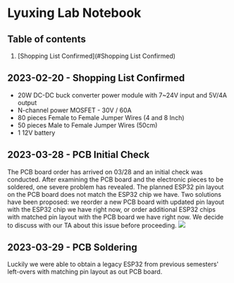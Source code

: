 # Lyuxing Lab Notebook
## Table of contents
1. [Shopping List Confirmed](#Shopping List Confirmed)


## 2023-02-20 - Shopping List Confirmed <a name="Shopping List Confirmed"></a>
- 20W DC-DC buck converter power module with 7~24V input and 5V/4A output
- N-channel power MOSFET - 30V / 60A
- 80 pieces Female to Female Jumper Wires (4 and 8 Inch)
- 50 pieces Male to Female Jumper Wires (50cm)
- 1 12V battery


## 2023-03-28 - PCB Initial Check
The PCB board order has arrived on 03/28 and an initial check was conducted. After examining the PCB board and the electronic pieces to be soldered, one severe problem has revealed. The planned ESP32 pin layout on the PCB board does not match the ESP32 chip we have. Two solutions have been proposed: we reorder a new PCB board with updated pin layout with the ESP32 chip we have right now, or order additional ESP32 chips with matched pin layout with the PCB board we have right now. We decide to discuss with our TA about this issue before proceeding. 
![](PCB_unsoldered.jpg)

## 2023-03-29 - PCB Soldering
Luckily we were able to obtain a legacy ESP32 from previous semesters' left-overs with matching pin layout as out PCB board.